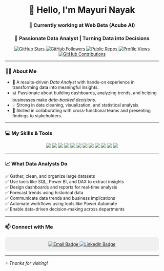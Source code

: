 <h1 align="center">👋 Hello, I'm Mayuri Nayak</h1> 
<h3 align="center">📍 Currently working at <strong>Web Beta (Acube AI)</strong></h3>
<h3 align="center">🚀 Passionate Data Analyst | Turning Data into Decisions</h3>

<p align="center">

  <!-- GitHub Stars -->
  <a href="https://github.com/someshsn?tab=repositories" target="_blank">
    <img src="https://img.shields.io/github/stars/someshsn?style=social" alt="GitHub Stars"/>
  </a>

  <!-- GitHub Followers -->
  <a href="https://github.com/someshsn?tab=followers" target="_blank">
    <img src="https://img.shields.io/github/followers/someshsn?label=Followers&style=social" alt="GitHub Followers"/>
  </a>

  <!-- Public Repositories -->
  <a href="https://github.com/someshsn?tab=repositories" target="_blank">
    <img src="https://img.shields.io/badge/Public%20Repos-COUNT-blue?style=flat&logo=github" alt="Public Repos"/>
  </a>

  <!-- Profile Visitors -->
  <a href="https://github.com/someshsn" target="_blank">
    <img src="https://komarev.com/ghpvc/?username=someshsn&label=Profile%20Views&color=0e75b6&style=flat" alt="Profile Views"/>
  </a>

  <!-- Contributions -->
  <a href="https://github.com/someshsn" target="_blank">
    <img src="https://img.shields.io/badge/Contributions-365%2B-brightgreen?style=flat&logo=github" alt="GitHub Contributions"/>
  </a>

</p>

---

### 👨‍💼 About Me

- 🎯 A results-driven *Data Analyst* with hands-on experience in transforming data into meaningful insights.  
- 📊 Passionate about building dashboards, analyzing trends, and helping businesses make *data-backed decisions*.  
- 💡 Strong in data cleaning, visualization, and statistical analysis.  
- 🤝 Skilled in collaborating with cross-functional teams and presenting findings to stakeholders.

---

### 💻 My Skills & Tools

<p align="center">
  <img src="https://img.shields.io/badge/SQL-CC2927?style=for-the-badge&logo=postgresql&logoColor=white" />
  <img src="https://img.shields.io/badge/DAX-007ACC?style=for-the-badge&logoColor=white" />
  <img src="https://img.shields.io/badge/ETL-FF9900?style=for-the-badge&logoColor=white" />
  <img src="https://img.shields.io/badge/Power%20BI-F2C811?style=for-the-badge&logo=powerbi&logoColor=black" />
  <img src="https://img.shields.io/badge/Tableau-FF6F00?style=for-the-badge&logo=tableau&logoColor=white" />
  <img src="https://img.shields.io/badge/Power%20Apps-8C1F95?style=for-the-badge&logo=powerapps&logoColor=white" />
  <img src="https://img.shields.io/badge/Power%20Automate-2D9BF0?style=for-the-badge&logo=powerautomate&logoColor=white" />
  <img src="https://img.shields.io/badge/Excel-217346?style=for-the-badge&logo=microsoft-excel&logoColor=white" />
  <img src="https://img.shields.io/badge/Python-4B8BBE?style=for-the-badge&logo=python&logoColor=white" />
  <img src="https://img.shields.io/badge/Forecasting-F28C28?style=for-the-badge&logoColor=white" />
  <img src="https://img.shields.io/badge/Statistical%20Analysis-6A5ACD?style=for-the-badge&logoColor=white" />
  <img src="https://img.shields.io/badge/Power%20BI%20Services-FFC107?style=for-the-badge&logo=powerbi&logoColor=black" />
</p>

---

### 📈 What Data Analysts Do

✅ Gather, clean, and organize large datasets  
✅ Use tools like SQL, Power BI, and DAX to extract insights  
✅ Design dashboards and reports for real-time analysis  
✅ Forecast trends using historical data  
✅ Communicate data trends and business implications  
✅ Automate workflows using tools like Power Automate  
✅ Enable data-driven decision-making across departments  

---

### 📫 Connect with Me

<div align="center" style="background-color:#f0f0f0; padding: 15px; border-radius: 10px;">
  <a href="mailto:mayurinayak2002@gmail.com">
    <img src="https://img.shields.io/badge/mayurinayak2002@gmail.com-bbbbbb?style=for-the-badge&logo=gmail&logoColor=222222" alt="Email Badge" />
  </a>
  <a href="https://www.linkedin.com/in/mayuri-nayak-analyst/" target="_blank">
    <img src="https://img.shields.io/badge/-LinkedIn-bbbbbb?style=for-the-badge&logo=linkedin&logoColor=222222" alt="LinkedIn Badge" />
  </a>
</div>

---

⭐️ *Thanks for visiting!*
